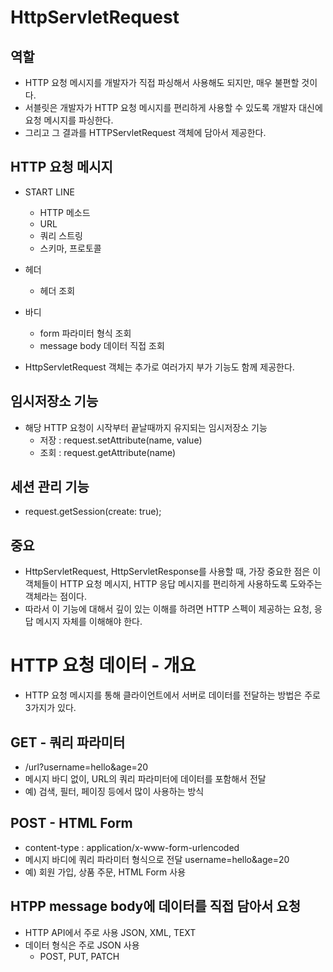 # HttpServletRequest
## 역할
- HTTP 요청 메시지를 개발자가 직접 파싱해서 사용해도 되지만, 매우 불편할 것이다.
- 서블릿은 개발자가 HTTP 요청 메시지를 편리하게 사용할 수 있도록 개발자 대신에 요청 메시지를 파싱한다.
- 그리고 그 결과를 HTTPServletRequest 객체에 담아서 제공한다.

## HTTP 요청 메시지
- START LINE
    - HTTP 메소드
    - URL
    - 쿼리 스트링
    - 스키마, 프로토콜
- 헤더
    - 헤더 조회
- 바디
    - form 파라미터 형식 조회
    - message body 데이터 직접 조회

- HttpServletRequest 객체는 추가로 여러가지 부가 기능도 함께 제공한다.

## 임시저장소 기능
- 해당 HTTP 요청이 시작부터 끝날때까지 유지되는 임시저장소 기능
  - 저장 : request.setAttribute(name, value)
  - 조회 : request.getAttribute(name)

## 세션 관리 기능
- request.getSession(create: true);

## 중요
- HttpServletRequest, HttpServletResponse를 사용할 때, 가장 중요한 점은 이 객체들이
HTTP 요청 메시지, HTTP 응답 메시지를 편리하게 사용하도록 도와주는 객체라는 점이다.
- 따라서 이 기능에 대해서 깊이 있는 이해를 하려면 HTTP 스펙이 제공하는 요청, 응답 메시지 자체를 이해해야 한다.

# HTTP 요청 데이터 - 개요
- HTTP 요청 메시지를 통해 클라이언트에서 서버로 데이터를 전달하는 방법은 주로 3가지가 있다.
## GET - 쿼리 파라미터
- /url?username=hello&age=20
- 메시지 바디 없이, URL의 쿼리 파라미터에 데이터를 포함해서 전달
- 예) 검색, 필터, 페이징 등에서 많이 사용하는 방식
## POST - HTML Form
- content-type : application/x-www-form-urlencoded
- 메시지 바디에 쿼리 파라미터 형식으로 전달 username=hello&age=20
- 예) 회원 가입, 상품 주문, HTML Form 사용
## HTPP message body에 데이터를 직접 담아서 요청
- HTTP API에서 주로 사용 JSON, XML, TEXT
- 데이터 형식은 주로 JSON 사용
  - POST, PUT, PATCH
